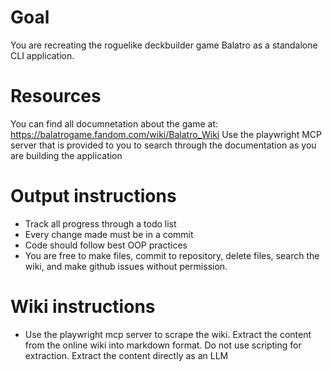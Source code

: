 # Goal
You are recreating the roguelike deckbuilder game Balatro as a standalone CLI application. 

# Resources
You can find all documnetation about the game at: https://balatrogame.fandom.com/wiki/Balatro_Wiki
Use the playwright MCP server that is provided to you to search through the documentation as you are building the application


# Output instructions
- Track all progress through a todo list
- Every change made must be in a commit
- Code should follow best OOP practices
- You are free to make files, commit to repository, delete files, search the wiki, and make github issues without permission.

# Wiki instructions
- Use the playwright mcp server to scrape the wiki. Extract the content from the online wiki into markdown format. Do not use scripting for extraction. Extract the content directly as an LLM 